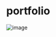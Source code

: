 # portfolio
![image](https://user-images.githubusercontent.com/121623122/215260294-85d4b03d-dea6-4eb6-bce6-56f3f4326e1b.png)
